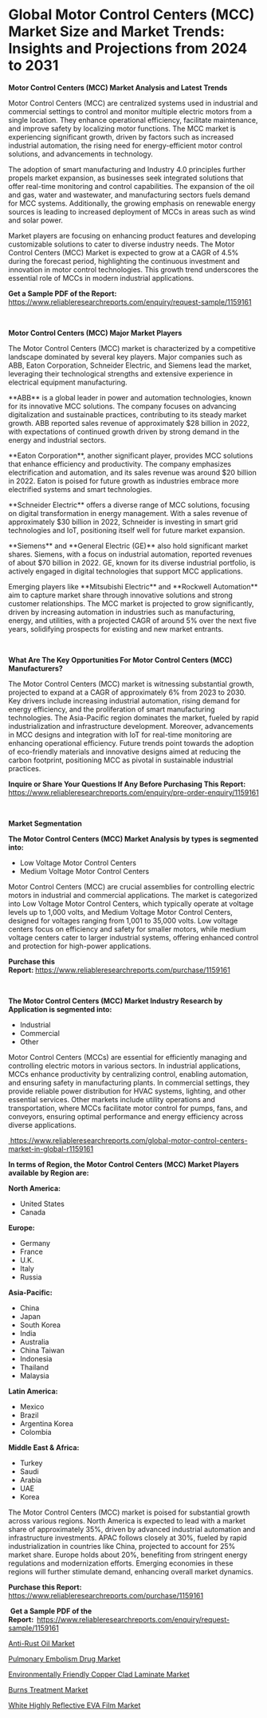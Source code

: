 <p><h1>Global Motor Control Centers (MCC) Market Size and Market Trends: Insights and Projections from 2024 to 2031</h1></p><p><strong>Motor Control Centers (MCC) Market Analysis and Latest Trends</strong></p>
<p><p>Motor Control Centers (MCC) are centralized systems used in industrial and commercial settings to control and monitor multiple electric motors from a single location. They enhance operational efficiency, facilitate maintenance, and improve safety by localizing motor functions. The MCC market is experiencing significant growth, driven by factors such as increased industrial automation, the rising need for energy-efficient motor control solutions, and advancements in technology.</p><p>The adoption of smart manufacturing and Industry 4.0 principles further propels market expansion, as businesses seek integrated solutions that offer real-time monitoring and control capabilities. The expansion of the oil and gas, water and wastewater, and manufacturing sectors fuels demand for MCC systems. Additionally, the growing emphasis on renewable energy sources is leading to increased deployment of MCCs in areas such as wind and solar power.</p><p>Market players are focusing on enhancing product features and developing customizable solutions to cater to diverse industry needs. The Motor Control Centers (MCC) Market is expected to grow at a CAGR of 4.5% during the forecast period, highlighting the continuous investment and innovation in motor control technologies. This growth trend underscores the essential role of MCCs in modern industrial applications.</p></p>
<p><strong>Get a Sample PDF of the Report:&nbsp;</strong> <a href="https://www.reliableresearchreports.com/enquiry/request-sample/1159161?utm_campaign=5&utm_medium=2&utm_source=Github&utm_content=ia&utm_term=05122024&utm_id=motor-control-centers-mcc">https://www.reliableresearchreports.com/enquiry/request-sample/1159161</a></p>
<p>&nbsp;</p>
<p><strong>Motor Control Centers (MCC) Major Market Players</strong></p>
<p><p>The Motor Control Centers (MCC) market is characterized by a competitive landscape dominated by several key players. Major companies such as ABB, Eaton Corporation, Schneider Electric, and Siemens lead the market, leveraging their technological strengths and extensive experience in electrical equipment manufacturing.</p><p>**ABB** is a global leader in power and automation technologies, known for its innovative MCC solutions. The company focuses on advancing digitalization and sustainable practices, contributing to its steady market growth. ABB reported sales revenue of approximately $28 billion in 2022, with expectations of continued growth driven by strong demand in the energy and industrial sectors.</p><p>**Eaton Corporation**, another significant player, provides MCC solutions that enhance efficiency and productivity. The company emphasizes electrification and automation, and its sales revenue was around $20 billion in 2022. Eaton is poised for future growth as industries embrace more electrified systems and smart technologies.</p><p>**Schneider Electric** offers a diverse range of MCC solutions, focusing on digital transformation in energy management. With a sales revenue of approximately $30 billion in 2022, Schneider is investing in smart grid technologies and IoT, positioning itself well for future market expansion.</p><p>**Siemens** and **General Electric (GE)** also hold significant market shares. Siemens, with a focus on industrial automation, reported revenues of about $70 billion in 2022. GE, known for its diverse industrial portfolio, is actively engaged in digital technologies that support MCC applications.</p><p>Emerging players like **Mitsubishi Electric** and **Rockwell Automation** aim to capture market share through innovative solutions and strong customer relationships. The MCC market is projected to grow significantly, driven by increasing automation in industries such as manufacturing, energy, and utilities, with a projected CAGR of around 5% over the next five years, solidifying prospects for existing and new market entrants.</p></p>
<p>&nbsp;</p>
<p><strong>What Are The Key Opportunities For Motor Control Centers (MCC) Manufacturers?</strong></p>
<p><p>The Motor Control Centers (MCC) market is witnessing substantial growth, projected to expand at a CAGR of approximately 6% from 2023 to 2030. Key drivers include increasing industrial automation, rising demand for energy efficiency, and the proliferation of smart manufacturing technologies. The Asia-Pacific region dominates the market, fueled by rapid industrialization and infrastructure development. Moreover, advancements in MCC designs and integration with IoT for real-time monitoring are enhancing operational efficiency. Future trends point towards the adoption of eco-friendly materials and innovative designs aimed at reducing the carbon footprint, positioning MCC as pivotal in sustainable industrial practices.</p></p>
<p><strong>Inquire or Share Your Questions If Any Before Purchasing This Report:</strong> <a href="https://www.reliableresearchreports.com/enquiry/pre-order-enquiry/1159161?utm_campaign=5&utm_medium=2&utm_source=Github&utm_content=ia&utm_term=05122024&utm_id=motor-control-centers-mcc">https://www.reliableresearchreports.com/enquiry/pre-order-enquiry/1159161</a></p>
<p>&nbsp;</p>
<p><strong>Market Segmentation</strong></p>
<p><strong>The Motor Control Centers (MCC) Market Analysis by types is segmented into:</strong></p>
<p><ul><li>Low Voltage Motor Control Centers</li><li>Medium Voltage Motor Control Centers</li></ul></p>
<p><p>Motor Control Centers (MCC) are crucial assemblies for controlling electric motors in industrial and commercial applications. The market is categorized into Low Voltage Motor Control Centers, which typically operate at voltage levels up to 1,000 volts, and Medium Voltage Motor Control Centers, designed for voltages ranging from 1,001 to 35,000 volts. Low voltage centers focus on efficiency and safety for smaller motors, while medium voltage centers cater to larger industrial systems, offering enhanced control and protection for high-power applications.</p></p>
<p><strong>Purchase this Report:&nbsp;</strong><a href="https://www.reliableresearchreports.com/purchase/1159161?utm_campaign=5&utm_medium=2&utm_source=Github&utm_content=ia&utm_term=05122024&utm_id=motor-control-centers-mcc">https://www.reliableresearchreports.com/purchase/1159161</a></p>
<p>&nbsp;</p>
<p><strong>The Motor Control Centers (MCC) Market Industry Research by Application is segmented into:</strong></p>
<p><ul><li>Industrial</li><li>Commercial</li><li>Other</li></ul></p>
<p><p>Motor Control Centers (MCCs) are essential for efficiently managing and controlling electric motors in various sectors. In industrial applications, MCCs enhance productivity by centralizing control, enabling automation, and ensuring safety in manufacturing plants. In commercial settings, they provide reliable power distribution for HVAC systems, lighting, and other essential services. Other markets include utility operations and transportation, where MCCs facilitate motor control for pumps, fans, and conveyors, ensuring optimal performance and energy efficiency across diverse applications.</p></p>
<p><a href="https://www.reliableresearchreports.com/global-motor-control-centers-market-in-global-r1159161?utm_campaign=5&utm_medium=2&utm_source=Github&utm_content=ia&utm_term=05122024&utm_id=motor-control-centers-mcc">&nbsp;https://www.reliableresearchreports.com/global-motor-control-centers-market-in-global-r1159161</a></p>
<p><strong>In terms of Region, the Motor Control Centers (MCC) Market Players available by Region are:</strong></p>
<p>
    <p> <strong> North America: </strong>
        <ul>
            <li>United States</li>
            <li>Canada</li>
        </ul>
        </p> 
    <p> <strong> Europe: </strong>
        <ul>
            <li>Germany</li>
            <li>France</li>
            <li>U.K.</li>
            <li>Italy</li>
            <li>Russia</li>
        </ul>
        </p> 
    <p> <strong> Asia-Pacific: </strong>
        <ul>
            <li>China</li>
            <li>Japan</li>
            <li>South Korea</li>
            <li>India</li>
            <li>Australia</li>
            <li>China Taiwan</li>
            <li>Indonesia</li>
            <li>Thailand</li>
            <li>Malaysia</li>
        </ul>
        </p> 
    <p> <strong> Latin America: </strong>
        <ul>
            <li>Mexico</li>
            <li>Brazil</li>
            <li>Argentina Korea</li>
            <li>Colombia</li>
        </ul>
        </p> 
    <p> <strong> Middle East & Africa: </strong>
        <ul>
            <li>Turkey</li>
            <li>Saudi</li>
            <li>Arabia</li>
            <li>UAE</li>
            <li>Korea</li>
        </ul>
    </p>
    </p>
<p><p>The Motor Control Centers (MCC) market is poised for substantial growth across various regions. North America is expected to lead with a market share of approximately 35%, driven by advanced industrial automation and infrastructure investments. APAC follows closely at 30%, fueled by rapid industrialization in countries like China, projected to account for 25% market share. Europe holds about 20%, benefiting from stringent energy regulations and modernization efforts. Emerging economies in these regions will further stimulate demand, enhancing overall market dynamics.</p></p>
<p><strong>Purchase this Report: </strong><a href="https://www.reliableresearchreports.com/purchase/1159161?utm_campaign=5&utm_medium=2&utm_source=Github&utm_content=ia&utm_term=05122024&utm_id=motor-control-centers-mcc">https://www.reliableresearchreports.com/purchase/1159161</a></p>
<p>&nbsp;<strong>Get a Sample PDF of the Report:&nbsp;&nbsp;</strong><a href="https://www.reliableresearchreports.com/enquiry/request-sample/1159161?utm_campaign=5&utm_medium=2&utm_source=Github&utm_content=ia&utm_term=05122024&utm_id=motor-control-centers-mcc">https://www.reliableresearchreports.com/enquiry/request-sample/1159161</a></p>
<p><strong></strong></p>
<p><p><a href="https://github.com/lylyparadise/Market-Research-Report-List-5/blob/main/anti-rust-oil-market.md?utm_campaign=5&utm_medium=2&utm_source=Github&utm_content=ia&utm_term=05122024&utm_id=motor-control-centers-mcc">Anti-Rust Oil Market</a></p><p><a href="https://www.linkedin.com/pulse/pulmonary-embolism-drug-market-outlook-from-2024-qkjbf?utm_campaign=5&utm_medium=2&utm_source=Github&utm_content=ia&utm_term=05122024&utm_id=motor-control-centers-mcc">Pulmonary Embolism Drug Market</a></p><p><a href="https://issuu.com/reportprime-2/docs/environmentally-friendly-copper-clad-laminate-mark?utm_campaign=5&utm_medium=2&utm_source=Github&utm_content=ia&utm_term=05122024&utm_id=motor-control-centers-mcc">Environmentally Friendly Copper Clad Laminate Market</a></p><p><a href="https://www.linkedin.com/pulse/burns-treatment-market-forecast-2024-2031-components-k3k1e?utm_campaign=5&utm_medium=2&utm_source=Github&utm_content=ia&utm_term=05122024&utm_id=motor-control-centers-mcc">Burns Treatment Market</a></p><p><a href="https://issuu.com/reportprime-2/docs/white-highly-reflective-eva-film-market-size-2030.?utm_campaign=5&utm_medium=2&utm_source=Github&utm_content=ia&utm_term=05122024&utm_id=motor-control-centers-mcc">White Highly Reflective EVA Film Market</a></p></p>